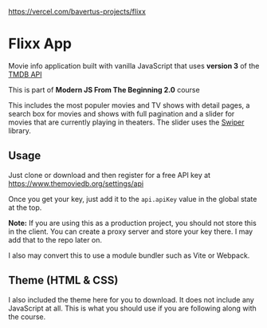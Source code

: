 https://vercel.com/bavertus-projects/flixx
# Flixx App

Movie info application built with vanilla JavaScript that uses **version 3** of the [TMDB API](https://developers.themoviedb.org/3)

This is part of **Modern JS From The Beginning 2.0** course

This includes the most populer movies and TV shows with detail pages, a search box for movies and shows with full pagination and a slider for movies that are currently playing in theaters. The slider uses the [Swiper](https://swiperjs.com) library.

## Usage

Just clone or download and then register for a free API key at https://www.themoviedb.org/settings/api

Once you get your key, just add it to the `api.apiKey` value in the global state at the top.

**Note:** If you are using this as a production project, you should not store this in the client. You can create a proxy server and store your key there. I may add that to the repo later on.

I also may convert this to use a module bundler such as Vite or Webpack.

## Theme (HTML & CSS)

I also included the theme here for you to download. It does not include any JavaScript at all. This is what you should use if you are following along with the course.
